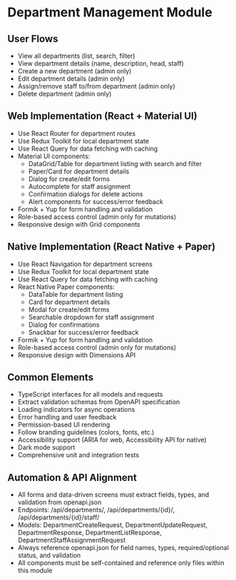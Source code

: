 # Department Management Module

## User Flows
- View all departments (list, search, filter)
- View department details (name, description, head, staff)
- Create a new department (admin only)
- Edit department details (admin only)
- Assign/remove staff to/from department (admin only)
- Delete department (admin only)

## Web Implementation (React + Material UI)
- Use React Router for department routes
- Use Redux Toolkit for local department state
- Use React Query for data fetching with caching
- Material UI components:
  - DataGrid/Table for department listing with search and filter
  - Paper/Card for department details
  - Dialog for create/edit forms
  - Autocomplete for staff assignment
  - Confirmation dialogs for delete actions
  - Alert components for success/error feedback
- Formik + Yup for form handling and validation
- Role-based access control (admin only for mutations)
- Responsive design with Grid components

## Native Implementation (React Native + Paper)
- Use React Navigation for department screens
- Use Redux Toolkit for local department state
- Use React Query for data fetching with caching
- React Native Paper components:
  - DataTable for department listing
  - Card for department details
  - Modal for create/edit forms
  - Searchable dropdown for staff assignment
  - Dialog for confirmations
  - Snackbar for success/error feedback
- Formik + Yup for form handling and validation
- Role-based access control (admin only for mutations)
- Responsive design with Dimensions API

## Common Elements
- TypeScript interfaces for all models and requests
- Extract validation schemas from OpenAPI specification
- Loading indicators for async operations
- Error handling and user feedback
- Permission-based UI rendering
- Follow branding guidelines (colors, fonts, etc.)
- Accessibility support (ARIA for web, Accessibility API for native)
- Dark mode support
- Comprehensive unit and integration tests

## Automation & API Alignment
- All forms and data-driven screens must extract fields, types, and validation from openapi.json
- Endpoints: /api/departments/, /api/departments/{id}/, /api/departments/{id}/staff/
- Models: DepartmentCreateRequest, DepartmentUpdateRequest, DepartmentResponse, DepartmentListResponse, DepartmentStaffAssignmentRequest
- Always reference openapi.json for field names, types, required/optional status, and validation
- All components must be self-contained and reference only files within this module 